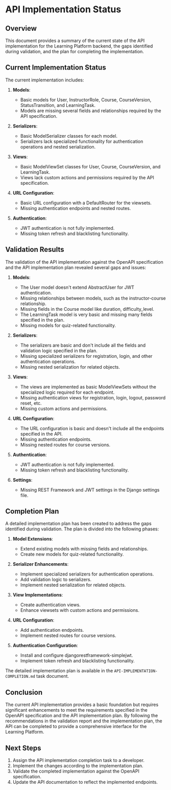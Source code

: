 # API Implementation Status

## Overview

This document provides a summary of the current state of the API implementation for the Learning Platform backend, the gaps identified during validation, and the plan for completing the implementation.

## Current Implementation Status

The current implementation includes:

1. **Models**:
   - Basic models for User, InstructorRole, Course, CourseVersion, StatusTransition, and LearningTask.
   - Models are missing several fields and relationships required by the API specification.

2. **Serializers**:
   - Basic ModelSerializer classes for each model.
   - Serializers lack specialized functionality for authentication operations and nested serialization.

3. **Views**:
   - Basic ModelViewSet classes for User, Course, CourseVersion, and LearningTask.
   - Views lack custom actions and permissions required by the API specification.

4. **URL Configuration**:
   - Basic URL configuration with a DefaultRouter for the viewsets.
   - Missing authentication endpoints and nested routes.

5. **Authentication**:
   - JWT authentication is not fully implemented.
   - Missing token refresh and blacklisting functionality.

## Validation Results

The validation of the API implementation against the OpenAPI specification and the API implementation plan revealed several gaps and issues:

1. **Models**:
   - The User model doesn't extend AbstractUser for JWT authentication.
   - Missing relationships between models, such as the instructor-course relationship.
   - Missing fields in the Course model like duration, difficulty_level.
   - The LearningTask model is very basic and missing many fields specified in the plan.
   - Missing models for quiz-related functionality.

2. **Serializers**:
   - The serializers are basic and don't include all the fields and validation logic specified in the plan.
   - Missing specialized serializers for registration, login, and other authentication operations.
   - Missing nested serialization for related objects.

3. **Views**:
   - The views are implemented as basic ModelViewSets without the specialized logic required for each endpoint.
   - Missing authentication views for registration, login, logout, password reset, etc.
   - Missing custom actions and permissions.

4. **URL Configuration**:
   - The URL configuration is basic and doesn't include all the endpoints specified in the API.
   - Missing authentication endpoints.
   - Missing nested routes for course versions.

5. **Authentication**:
   - JWT authentication is not fully implemented.
   - Missing token refresh and blacklisting functionality.

6. **Settings**:
   - Missing REST Framework and JWT settings in the Django settings file.

## Completion Plan

A detailed implementation plan has been created to address the gaps identified during validation. The plan is divided into the following phases:

1. **Model Extensions**:
   - Extend existing models with missing fields and relationships.
   - Create new models for quiz-related functionality.

2. **Serializer Enhancements**:
   - Implement specialized serializers for authentication operations.
   - Add validation logic to serializers.
   - Implement nested serialization for related objects.

3. **View Implementations**:
   - Create authentication views.
   - Enhance viewsets with custom actions and permissions.

4. **URL Configuration**:
   - Add authentication endpoints.
   - Implement nested routes for course versions.

5. **Authentication Configuration**:
   - Install and configure djangorestframework-simplejwt.
   - Implement token refresh and blacklisting functionality.

The detailed implementation plan is available in the `API-IMPLEMENTATION-COMPLETION.md` task document.

## Conclusion

The current API implementation provides a basic foundation but requires significant enhancements to meet the requirements specified in the OpenAPI specification and the API implementation plan. By following the recommendations in the validation report and the implementation plan, the API can be completed to provide a comprehensive interface for the Learning Platform.

## Next Steps

1. Assign the API implementation completion task to a developer.
2. Implement the changes according to the implementation plan.
3. Validate the completed implementation against the OpenAPI specification.
4. Update the API documentation to reflect the implemented endpoints.

